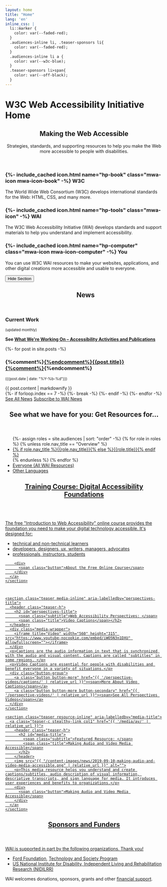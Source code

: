 ```yaml
---
layout: home
title: "Home"
lang: 'en'
inline_css: |
  li::marker {
    color: var(--faded-red);
  }
  .audiences-inline li, .teaser-sponsors li{
    color: var(--faded-red);
  }
  .audiences-inline li a {
    color: var(--w3c-blue);
  }
  .teaser-sponsors li>span{
    color: var(--off-black);
  }
---
```

<h1 class="visuallyhidden">W3C Web Accessibility Initiative Home</h1>
<section class="default-grid teaser making-web-accessible" aria-labelledby="mwa-title">
  <header class="inner teaser-h">
    <h2 id="mwa-title">
      <span class="title">Making the Web Accessible</span>
    </h2>
    <p class="subtitle">Strategies, standards, and supporting resources to help you make the Web more accessible to people with disabilities.</p>
  </header>
  <div class="inner grid-3">
    <div class="col1 making-web-accessible-box">
      <h3>{%- include_cached icon.html name="hp-book" class="mwa-icon mwa-icon-book" -%} W3C</h3>
      <p>The World Wide Web Consortium (W3C) develops international standards for the Web: HTML, CSS, and many more.</p>
    </div>
    <div class="col2 making-web-accessible-box">
      <h3>{%- include_cached icon.html name="hp-tools" class="mwa-icon" -%} WAI</h3>
      <p>The W3C Web Accessibility Initiative (WAI) develops standards and support materials to help you understand and implement accessibility.</p>
    </div>
    <div class="col3 making-web-accessible-box">
      <h3>{%- include_cached icon.html name="hp-computer" class="mwa-icon mwa-icon-computer" -%} You</h3>
      <p>You can use W3C WAI resources to make your websites, applications, and other digital creations more accessible and usable to everyone.</p>
    </div>
  </div>
  <div class="inner hidesection">
    <button class="showhidebutton" data-target=".making-web-accessible .inner:not(.hidesection)" aria-expanded="true" data-showhidebuttonid="homepage-making-web-accessible" data-showtext="Show information about W3C, WAI, You" data-hidetext="Hide Section">Hide Section</button>
  </div>
</section>

<div class="white-bg grid-five-three">
  <div class="col1 grid-line-right">
    <section class="teaser news-teaser" aria-labelledby="news-teaser-title">
        <header class="teaser-h">
          <h2 id="news-teaser-title">
            <span class="subtitle">&nbsp;</span>
            <span class="title">News</span>
          </h2>
        </header>
	    <h3>Current Work</h3>
	    <p><small>(updated monthly)</small></p>
	    <p><strong>See <a href="{{ '/update/' | relative_url }}">What We're Working On &ndash; Accessibility Activities and Publications</a></strong></p>
        {%- for post in site.posts -%}
          <article class="news-teaser">
              <h3>{%comment%}<a href="{{ post.url | relative_url }}">{%endcomment%}{{post.title}}{%comment%}</a>{%endcomment%}</h3>
              <p><small>({{post.date | date: "%Y-%b-%d"}})</small></p>
              {{ post.content | markdownify }}
          </article>
          {%- if forloop.index == 7 -%}
              {%- break -%}
          {%- endif -%}
        {%- endfor -%}
        <a href="{{ '/news/' | relative_url }}" class="button button-more"><span>See All News</span></a> <a href="{{ '/news/subscribe/' | relative_url }}" class="button button-more button-secondary"><span>Subscribe to WAI News</span></a>
    </section>
  </div>
  <div class="col2">
    <section class="teaser audiences-inline" aria-labelledby="audiences-title">
      <header class="teaser-h">
        <h2 id="audiences-title">
          <span class="subtitle">See what we have for you: </span>
          <span class="title">Get Resources for…</span>
        </h2>
      </header>
      <ul class="two small columns">
        {%- assign roles = site.audiences | sort: "order" -%}
        {% for role in roles %}
          {% unless role.nav_title == "Overview" %}
          <li><a href="{{ role.url | relative_url }}">{% if role.nav_title %}{{role.nav_title}}{% else %}{{role.title}}{% endif %}</a></li>
          {% endunless %}
        {% endfor %}
        <li><a href="{{ '/resources/' | relative_url }}">Everyone (All WAI Resources)</a></li>
        <li><a href="{{ '/translations/' | relative_url }}">Other Languages</a></li>
      </ul>
    </section>
    <section class="teaser resource-inline" aria-labelledby="course-title">
      <a class="teaser-c stealthy-link col1" href="https://www.w3.org/WAI/fundamentals/foundations-course/">
        <header class="teaser-h">
          <h2 id="course-title">
            <span class="subtitle">Training Course:</span>
            <span class="title">Digital Accessibility Foundations</span>
          </h2>
        </header>
        <img src="{{ "/content-images/news/2019-12-03-w3cx-accessibility-intro.jpg" | relative_url }}" alt="">
        <p>The free "Introduction to Web Accessibility" online course provides the foundation you need to make your digital technology accessible. It's designed for:</p>
        <ul>
          <li>technical and non-technical learners</li>
          <li>developers, designers, ux, writers, managers, advocates</li>
          <li>professionals, instructors, students</li>
        </ul>

        <div>
          <span class="button">About the Free Online Course</span>
        </div>
      </a>
    </section>
	
	

    <section class="teaser media-inline" aria-labelledby="perspectives-title">
      <header class="teaser-h">
        <h2 id="perspectives-title">
          <span class="subtitle">Web Accessibility Perspectives: </span>
          <span class="title">Video Captions</span></h2>
      </header>
      <div class="media-wrapper">
        <iframe title="Video" width="560" height="315" src="https://www.youtube-nocookie.com/embed/iWO5N3n1DXU" allowfullscreen=""></iframe>
      </div>
      <p>Captions are the audio information in text that is synchronized with the audio and visual content. Captions are called "subtitles" in some regions. </p>
      <p>Video Captions are essential for people with disabilities and benefit everyone in a variety of situations.</p>
      <div class="button-group">
        <a class="button button-more" href="{{ '/perspective-videos/captions/' | relative_url }}"><span>More About Video Captions</span></a>
        <a class="button button-more button-secondary" href="{{ '/perspective-videos/' | relative_url }}"><span>See All Perspectives Videos</span></a>
      </div>
    </section>

    <section class="teaser resource-inline" aria-labelledby="media-title">
      <a class="teaser-c stealthy-link col1" href="{{ '/media/av/' | relative_url }}">
        <header class="teaser-h">
          <h2 id="media-title">
            <span class="subtitle">Featured Resource: </span>
            <span class="title">Making Audio and Video Media Accessible</span>
          </h2>
        </header>
        <img src="{{ "/content-images/news/2019-09-10-making-audio-and-video-media-accessible.png" | relative_url }}" alt="">
        <p>This media resource helps you understand and create captions/subtitles, audio description of visual information, descriptive transcripts, and sign language for media. It introduces user experiences and benefits to organizations.</p>
        <div>
          <span class="button">Making Audio and Video Media Accessible</span>
        </div>
      </a>
    </section>
<!--
    <section class="teaser resource-inline" aria-labelledby="translations-title">
      <a class="teaser-c stealthy-link col1" href="{{ '/translations/' | relative_url }}">
        <header class="teaser-h">
          <h2 id="translations-title">
            <span class="subtitle">Feature: </span>
            <span class="title">Translations</span>
          </h2>
        </header>
        <img src="{{ "/content-images/social-translations.png" | relative_url }}" alt="">
        <p>WAI accessibility resources are available in over 20 languages, with more coming. Translations are linked from the top of WAI website pages.</p>
        <div>
          <span class="button">All WAI Translations</span>
        </div>
      </a>
    </section>
-->
</div>
</div>

<div class="default-grid teaser teaser-sponsors">
  <div class="inner">
    <header class="teaser-h">
      <h2 class="title">Sponsors and Funders</h2>
    </header>
    <p>WAI is supported in part by the following organizations. Thank you!</p>
    <ul>
      <li><span><a href="https://www.fordfoundation.org/">Ford Foundation</a>, <a href="https://www.fordfoundation.org/work/challenging-inequality/technology-and-society/">Technology and Society Program</a></span></li>
      <li><span><a href="https://www.acl.gov/about-acl/about-national-institute-disability-independent-living-and-rehabilitation-research">US National Institute for Disability, Independent Living and Rehabilitation Research (NIDILRR)</a></span></li>
    </ul>
    <p>WAI welcomes donations, sponsors, grants and other <a href="{{ '/about/support/' | relative_url }}">financial support</a>.</p>
  </div>
</div>
